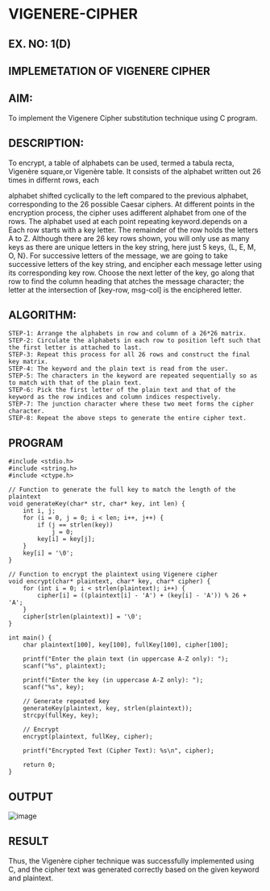 # VIGENERE-CIPHER
## EX. NO: 1(D)
 

## IMPLEMETATION OF VIGENERE CIPHER
 

## AIM:

To implement the Vigenere Cipher substitution technique using C program.

## DESCRIPTION:

To encrypt, a table of alphabets can be used, termed a tabula recta, Vigenère square,or Vigenère table. It consists of the alphabet written out 26 times in differnt rows, each
 
alphabet shifted cyclically to the left compared to the previous alphabet, corresponding to the 26 possible Caesar ciphers. At different points in the encryption process, the cipher uses adifferent alphabet from one of the rows. The alphabet used at each point repeating keyword.depends on a Each row starts with a key letter. The remainder of the row holds the letters A to Z. Although there are 26 key rows shown, you will only use as many keys as there are unique letters in the key string, here just 5 keys, {L, E, M, O, N}. For successive letters of the message, we are going to take successive letters of the key string, and encipher each message letter using its corresponding key row. Choose the next letter of the key, go along that row to find the column heading that	atches the message character; the letter at the intersection of
[key-row, msg-col] is the enciphered letter.


## ALGORITHM:
```
STEP-1: Arrange the alphabets in row and column of a 26*26 matrix.
STEP-2: Circulate the alphabets in each row to position left such that the first letter is attached to last.
STEP-3: Repeat this process for all 26 rows and construct the final key matrix.
STEP-4: The keyword and the plain text is read from the user.
STEP-5: The characters in the keyword are repeated sequentially so as to match with that of the plain text.
STEP-6: Pick the first letter of the plain text and that of the keyword as the row indices and column indices respectively.
STEP-7: The junction character where these two meet forms the cipher character.
STEP-8: Repeat the above steps to generate the entire cipher text.
```

## PROGRAM
~~~
#include <stdio.h>
#include <string.h>
#include <ctype.h>

// Function to generate the full key to match the length of the plaintext
void generateKey(char* str, char* key, int len) {
    int i, j;
    for (i = 0, j = 0; i < len; i++, j++) {
        if (j == strlen(key))
            j = 0;
        key[i] = key[j];
    }
    key[i] = '\0';
}

// Function to encrypt the plaintext using Vigenere cipher
void encrypt(char* plaintext, char* key, char* cipher) {
    for (int i = 0; i < strlen(plaintext); i++) {
        cipher[i] = ((plaintext[i] - 'A') + (key[i] - 'A')) % 26 + 'A';
    }
    cipher[strlen(plaintext)] = '\0';
}

int main() {
    char plaintext[100], key[100], fullKey[100], cipher[100];

    printf("Enter the plain text (in uppercase A-Z only): ");
    scanf("%s", plaintext);

    printf("Enter the key (in uppercase A-Z only): ");
    scanf("%s", key);

    // Generate repeated key
    generateKey(plaintext, key, strlen(plaintext));
    strcpy(fullKey, key);

    // Encrypt
    encrypt(plaintext, fullKey, cipher);

    printf("Encrypted Text (Cipher Text): %s\n", cipher);

    return 0;
}

~~~

## OUTPUT
![image](https://github.com/user-attachments/assets/04f4ded1-8bfc-43a3-b1a9-db311be47a31)


## RESULT
Thus, the Vigenère cipher technique was successfully implemented using C, and the cipher text was generated correctly based on the given keyword and plaintext.
